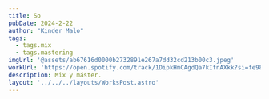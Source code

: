 ```yaml
---
title: So
pubDate: 2024-2-22
author: "Kinder Malo"
tags:
  - tags.mix
  - tags.mastering
imgUrl: '@assets/ab67616d0000b2732891e267a7dd32cd213b00c3.jpeg'
workUrl: 'https://open.spotify.com/track/1DipkHmCAgdQa7kIfnAXkk?si=fe986174eaef4739'
description: Mix y máster.
layout: '../../../layouts/WorksPost.astro'
---
```

